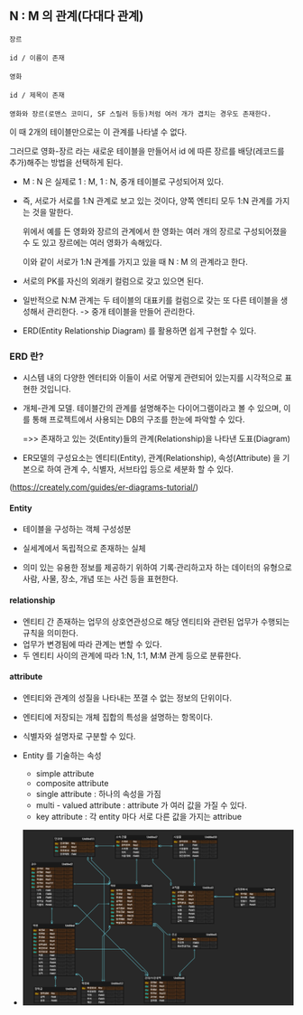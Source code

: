 ## N : M 의 관계(다대다 관계)

```
장르 

id / 이름이 존재

영화 

id / 제목이 존재

영화와 장르(로맨스 코미디, SF 스릴러 등등)처럼 여러 개가 겹치는 경우도 존재한다.
```

이 때 2개의 테이블만으로는 이 관계를 나타낼 수 없다.

그러므로 영화-장르 라는 새로운 테이블을 만들어서 id 에 따른 장르를 배당(레코드를 추가)해주는 방법을 선택하게 된다. 

- M : N 은 실제로 1 : M, 1 : N, 중개 테이블로 구성되어져 있다.

- 즉, 서로가 서로를 1:N 관계로 보고 있는 것이다, 양쪽 엔티티 모두 1:N 관계를 가지는 것을 말한다.
  
    위에서 예를 든 영화와 장르의 관계에서 한 영화는 여러 개의 장르로 구성되어졌을 수 도 있고 장르에는 여러 영화가 속해있다. 

    이와 같이 서로가 1:N 관계를 가지고 있을 때 N : M 의 관계라고 한다.

- 서로의 PK를 자신의 외래키 컬럼으로 갖고 있으면 된다.
  
- 일반적으로 N:M 관계는 두 테이블의 대표키를 컬럼으로 갖는 또 다른 테이블을 생성해서 관리한다. -> 중개 테이블을 만들어 관리한다.

- ERD(Entity Relationship Diagram) 를 활용하면 쉽게 구현할 수 있다.

### ERD 란?

- 시스템 내의 다양한 엔터티와 이들이 서로 어떻게 관련되어 있는지를 시각적으로 표현한 것입니다. 

- 개체-관계 모델. 테이블간의 관계를 설명해주는 다이어그램이라고 볼 수 있으며, 이를 통해 프로젝트에서 사용되는 DB의 구조를 한눈에 파악할 수 있다.

    =>> 존재하고 있는 것(Entity)들의 관계(Relationship)을 나타낸 도표(Diagram)

- ER모델의 구성요소는 엔티티(Entity), 관계(Relationship), 속성(Attribute) 을 기본으로 하여 관계 수, 식별자, 서브타입 등으로 세분화 할 수 있다.

(https://creately.com/guides/er-diagrams-tutorial/)

#### Entity 

- 테이블을 구성하는 객체 구성성분
  
- 실세계에서 독립적으로 존재하는 실체
  
- 의미 있는 유용한 정보를 제공하기 위하여 기록‧관리하고자 하는 데이터의 유형으로 사람, 사물, 장소, 개념 또는 사건 등을 표현한다.
  
#### relationship

- 엔티티 간 존재하는 업무의 상호연관성으로 해당 엔티티와 관련된 업무가 수행되는 규칙을 의미한다.
- 업무가 변경됨에 따라 관계는 변할 수 있다.
- 두 엔티티 사이의 관계에 따라 1:N, 1:1, M:M 관계 등으로 분류한다.


#### attribute

- 엔티티와 관계의 성질을 나타내는 쪼갤 수 없는 정보의 단위이다.
- 엔티티에 저장되는 개체 집합의 특성을 설명하는 항목이다.
- 식별자와 설명자로 구분할 수 있다.

- Entity 를 기술하는 속성
  - simple attribute
  - composite attribute
  - single attribute : 하나의 속성을 가짐
  - multi - valued attribute : attribute 가 여러 값을 가질 수 있다.
  - key attribute : 각 entity 마다 서로 다른 값을 가지는 attribue

- ![ERD실습](%EB%8C%80%ED%95%99%EA%B5%90.png)